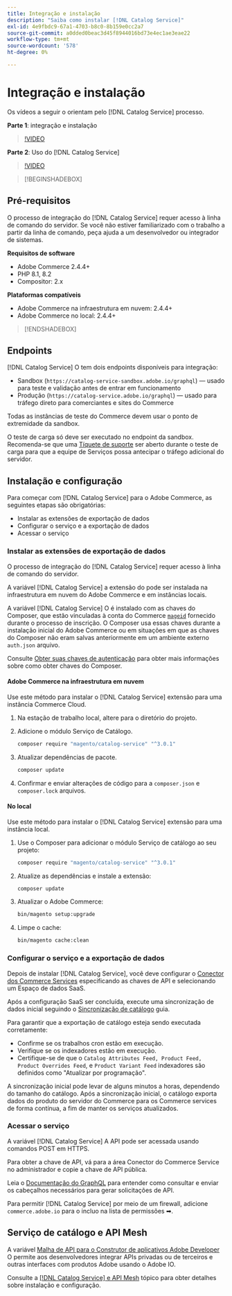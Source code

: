 ```yaml
---
title: Integração e instalação
description: "Saiba como instalar [!DNL Catalog Service]"
exl-id: 4e9fbdc9-67a1-4703-b8c0-8b159e0cc2a7
source-git-commit: a0dded0beac3d45f8944016bd73e4ec1ae3eae22
workflow-type: tm+mt
source-wordcount: '578'
ht-degree: 0%

---
```


# Integração e instalação

Os vídeos a seguir o orientam pelo [!DNL Catalog Service] processo.

**Parte 1**: integração e instalação

>[!VIDEO](https://video.tv.adobe.com/v/3415599)

**Parte 2**: Uso do [!DNL Catalog Service]

>[!VIDEO](https://video.tv.adobe.com/v/3415600)

>[!BEGINSHADEBOX]

## Pré-requisitos

O processo de integração do [!DNL Catalog Service] requer acesso à linha de comando do servidor. Se você não estiver familiarizado com o trabalho a partir da linha de comando, peça ajuda a um desenvolvedor ou integrador de sistemas.

**Requisitos de software**

- Adobe Commerce 2.4.4+
- PHP 8.1, 8.2
- Compositor: 2.x

**Plataformas compatíveis**

- Adobe Commerce na infraestrutura em nuvem: 2.4.4+
- Adobe Commerce no local: 2.4.4+

>[!ENDSHADEBOX]

## Endpoints

[!DNL Catalog Service] O tem dois endpoints disponíveis para integração:

- Sandbox (`https://catalog-service-sandbox.adobe.io/graphql`) — usado para teste e validação antes de entrar em funcionamento
- Produção (`https://catalog-service.adobe.io/graphql`) — usado para tráfego direto para comerciantes e sites do Commerce

Todas as instâncias de teste do Commerce devem usar o ponto de extremidade da sandbox.

O teste de carga só deve ser executado no endpoint da sandbox. Recomenda-se que uma [Tíquete de suporte](https://experienceleague.adobe.com/docs/commerce-knowledge-base/kb/help-center-guide/magento-help-center-user-guide.html#submit-ticket) ser aberto durante o teste de carga para que a equipe de Serviços possa antecipar o tráfego adicional do servidor.

## Instalação e configuração

Para começar com [!DNL Catalog Service] para o Adobe Commerce, as seguintes etapas são obrigatórias:

- Instalar as extensões de exportação de dados
- Configurar o serviço e a exportação de dados
- Acessar o serviço

### Instalar as extensões de exportação de dados

O processo de integração do [!DNL Catalog Service] requer acesso à linha de comando do servidor.

A variável [!DNL Catalog Service] a extensão do pode ser instalada na infraestrutura em nuvem do Adobe Commerce e em instâncias locais.

A variável [!DNL Catalog Service] O é instalado com as chaves do Composer, que estão vinculadas à conta do Commerce [`mageid`](https://developer.adobe.com/commerce/marketplace/guides/sellers/profile-information/) fornecido durante o processo de inscrição. O Composer usa essas chaves durante a instalação inicial do Adobe Commerce ou em situações em que as chaves do Composer não eram salvas anteriormente em um ambiente externo `auth.json` arquivo.

Consulte [Obter suas chaves de autenticação](https://experienceleague.adobe.com/docs/commerce-operations/installation-guide/prerequisites/authentication-keys.html) para obter mais informações sobre como obter chaves do Composer.

#### Adobe Commerce na infraestrutura em nuvem

Use este método para instalar o [!DNL Catalog Service] extensão para uma instância Commerce Cloud.

1. Na estação de trabalho local, altere para o diretório do projeto.
1. Adicione o módulo Serviço de Catálogo.

   ```bash
   composer require "magento/catalog-service" "^3.0.1"
   ```

1. Atualizar dependências de pacote.

   ```bash
   composer update
   ```

1. Confirmar e enviar alterações de código para a `composer.json` e `composer.lock` arquivos.

#### No local

Use este método para instalar o [!DNL Catalog Service] extensão para uma instância local.

1. Use o Composer para adicionar o módulo Serviço de catálogo ao seu projeto:

   ```bash
   composer require "magento/catalog-service" "^3.0.1"
   ```

1. Atualize as dependências e instale a extensão:

   ```bash
   composer update
   ```

1. Atualizar o Adobe Commerce:

   ```bash
   bin/magento setup:upgrade
   ```

1. Limpe o cache:

   ```bash
   bin/magento cache:clean
   ```

### Configurar o serviço e a exportação de dados

Depois de instalar [!DNL Catalog Service], você deve configurar o [Conector dos Commerce Services](https://experienceleague.adobe.com/docs/commerce-merchant-services/user-guides/integration-services/saas.html#apikey) especificando as chaves de API e selecionando um Espaço de dados SaaS.

Após a configuração SaaS ser concluída, execute uma sincronização de dados inicial seguindo o [Sincronização de catálogo](https://experienceleague.adobe.com/docs/commerce-merchant-services/user-guides/data-services/catalog-sync.html) guia.

Para garantir que a exportação de catálogo esteja sendo executada corretamente:

- Confirme se os trabalhos cron estão em execução.
- Verifique se os indexadores estão em execução.
- Certifique-se de que o `Catalog Attributes Feed, Product Feed, Product Overrides Feed`, e `Product Variant Feed` indexadores são definidos como &quot;Atualizar por programação&quot;.

A sincronização inicial pode levar de alguns minutos a horas, dependendo do tamanho do catálogo. Após a sincronização inicial, o catálogo exporta dados do produto do servidor do Commerce para os Commerce services de forma contínua, a fim de manter os serviços atualizados.

### Acessar o serviço

A variável [!DNL Catalog Service] A API pode ser acessada usando comandos POST em HTTPS.

Para obter a chave de API, vá para a área Conector do Commerce Service no administrador e copie a chave de API pública.

Leia o [Documentação do GraphQL](https://developer.adobe.com/commerce/services/graphql/) para entender como consultar e enviar os cabeçalhos necessários para gerar solicitações de API.

Para permitir [!DNL Catalog Service] por meio de um firewall, adicione `commerce.adobe.io` para o incluo na lista de permissões ➡.

## Serviço de catálogo e API Mesh

A variável [Malha de API para o Construtor de aplicativos Adobe Developer](https://developer.adobe.com/graphql-mesh-gateway/gateway/overview/) O permite aos desenvolvedores integrar APIs privadas ou de terceiros e outras interfaces com produtos Adobe usando o Adobe IO.

Consulte a  [[!DNL Catalog Service] e API Mesh](mesh.md) tópico para obter detalhes sobre instalação e configuração.
